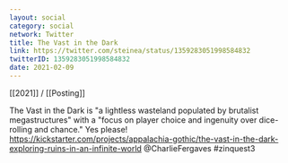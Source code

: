 ```yaml
---
layout: social
category: social
network: Twitter
title: The Vast in the Dark
link: https://twitter.com/steinea/status/1359283051998584832
twitterID: 1359283051998584832
date: 2021-02-09
---
```


[[2021]] / [[Posting]]

The Vast in the Dark is "a lightless wasteland populated by brutalist megastructures" with a "focus on player choice and ingenuity over dice-rolling and chance." Yes please! <https://kickstarter.com/projects/appalachia-gothic/the-vast-in-the-dark-exploring-ruins-in-an-infinite-world> @CharlieFergaves #zinquest3

